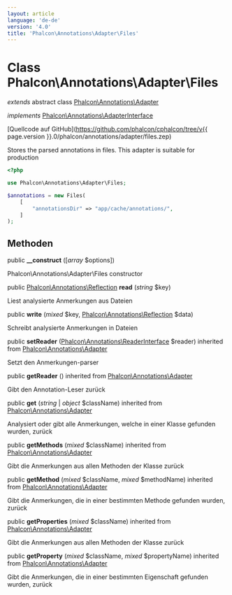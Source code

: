 ```yaml
---
layout: article
language: 'de-de'
version: '4.0'
title: 'Phalcon\Annotations\Adapter\Files'
---
```

# Class **Phalcon\Annotations\Adapter\Files**

*extends* abstract class [Phalcon\Annotations\Adapter](Phalcon_Annotations_Adapter)

*implements* [Phalcon\Annotations\AdapterInterface](Phalcon_Annotations_AdapterInterface)

[Quellcode auf GitHub](https://github.com/phalcon/cphalcon/tree/v{{ page.version }}.0/phalcon/annotations/adapter/files.zep)

Stores the parsed annotations in files. This adapter is suitable for production

```php
<?php

use Phalcon\Annotations\Adapter\Files;

$annotations = new Files(
    [
        "annotationsDir" => "app/cache/annotations/",
    ]
);

```

## Methoden

public **__construct** ([*array* $options])

Phalcon\Annotations\Adapter\Files constructor

public [Phalcon\Annotations\Reflection](Phalcon_Annotations_Reflection) **read** (*string* $key)

Liest analysierte Anmerkungen aus Dateien

public **write** (*mixed* $key, [Phalcon\Annotations\Reflection](Phalcon_Annotations_Reflection) $data)

Schreibt analysierte Anmerkungen in Dateien

public **setReader** ([Phalcon\Annotations\ReaderInterface](Phalcon_Annotations_ReaderInterface) $reader) inherited from [Phalcon\Annotations\Adapter](Phalcon_Annotations_Adapter)

Setzt den Anmerkungen-parser

public **getReader** () inherited from [Phalcon\Annotations\Adapter](Phalcon_Annotations_Adapter)

Gibt den Annotation-Leser zurück

public **get** (*string* | *object* $className) inherited from [Phalcon\Annotations\Adapter](Phalcon_Annotations_Adapter)

Analysiert oder gibt alle Anmerkungen, welche in einer Klasse gefunden wurden, zurück

public **getMethods** (*mixed* $className) inherited from [Phalcon\Annotations\Adapter](Phalcon_Annotations_Adapter)

Gibt die Anmerkungen aus allen Methoden der Klasse zurück

public **getMethod** (*mixed* $className, *mixed* $methodName) inherited from [Phalcon\Annotations\Adapter](Phalcon_Annotations_Adapter)

Gibt die Anmerkungen, die in einer bestimmten Methode gefunden wurden, zurück

public **getProperties** (*mixed* $className) inherited from [Phalcon\Annotations\Adapter](Phalcon_Annotations_Adapter)

Gibt die Anmerkungen aus allen Methoden der Klasse zurück

public **getProperty** (*mixed* $className, *mixed* $propertyName) inherited from [Phalcon\Annotations\Adapter](Phalcon_Annotations_Adapter)

Gibt die Anmerkungen, die in einer bestimmten Eigenschaft gefunden wurden, zurück